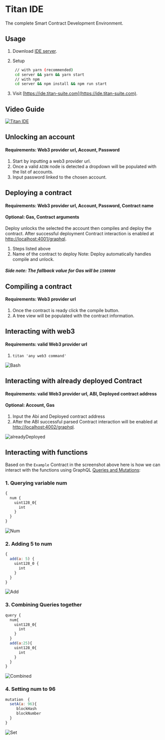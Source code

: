 # Titan IDE

The complete Smart Contract Development Environment.

## Usage

1. Download [IDE server](https://github.com/titan-suite/ide/releases).

2. Setup

   ```sh
    // with yarn (recommended)
    cd server && yarn && yarn start
    // with npm
    cd server && npm install && npm run start
   ```

3. Visit [https://ide.titan-suite.com](https://ide.titan-suite.com).

## Video Guide

[![Titan IDE](images/screenshot.png)](https://www.youtube.com/watch?v=dqfeFvpOUMA 'Titan IDE')

## Unlocking an account

#### Requirements: Web3 provider url, Account, Password

1. Start by inputting a web3 provider url.
2. Once a valid `AION` node is detected a dropdown will be populated with the list of accounts.
3. Input password linked to the chosen account.

## Deploying a contract

#### Requirements: Web3 provider url, Account, Password, Contract name

#### Optional: Gas, Contract arguments

Deploy unlocks the selected the account then compiles and deploy the contract. After successful deployment Contract interaction is enabled at [http://localhost:4001/graphql](http://localhost:4001/graphql).

1. Steps listed above
2. Name of the contract to deploy
   Note: Deploy automatically handles compile and unlock.

##### Side note: The fallback value for Gas will be `1500000`

## Compiling a contract

#### Requirements: Web3 provider url

1. Once the contract is ready click the compile button.
2. A tree view will be populated with the contract information.

## Interacting with web3

#### Requirements: valid Web3 provider url

1. `titan 'any web3 command'`

![Bash](images/bash.png)

## Interacting with already deployed Contract

#### Requirements: valid Web3 provider url, ABI, Deployed contract address

#### Optional: Account, Gas

1. Input the Abi and Deployed contract address
2. After the ABI successful parsed Contract interaction will be enabled at [http://localhost:4002/graphql](http://localhost:4002/graphql).

![alreadyDeployed](images/alreadyDeployed.png)

## Interacting with functions

Based on the `Example` Contract in the screenshot above here is how we can interact with the functions using GraphQL [Queries and Mutations](https://graphql.org/learn/queries/):

### 1. Querying variable num

```javascript
{
  num {
    uint128_0{
      int
    }
  }
}
```

![Num](images/num.png)

### 2. Adding 5 to num

```javascript
{
  add(a: 5) {
    uint128_0 {
      int
    }
  }
}
```

![Add](images/add.png)

### 3. Combining Queries together

```javascript
query {
  num{
    uint128_0{
      int
    }
  }
  add(a:25){
    uint128_0{
      int
    }
  }
}
```

![Combined](images/combined.png)

### 4. Setting num to 96

```javascript
mutation  {
  setA(a: 96){
     blockHash
     blockNumber
  }
}
```

![Set](images/setA.png)
